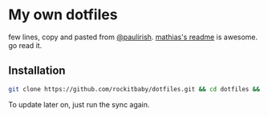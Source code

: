 # My own dotfiles

few lines, copy and pasted from [@paulirish](https://github.com/paulirish/dotfiles/).
[mathias's readme](https://github.com/mathiasbynens/dotfiles/) is awesome. go read it.

## Installation

```bash
git clone https://github.com/rockitbaby/dotfiles.git && cd dotfiles && ./sync.sh
```

To update later on, just run the sync again.